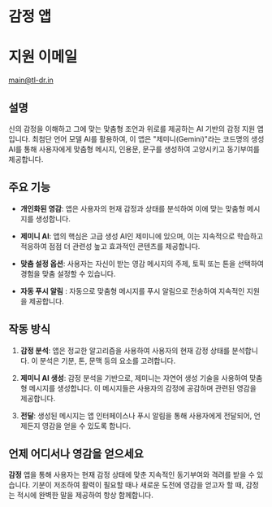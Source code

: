 # 감정 앱

# 지원 이메일
main@tl-dr.in

## 설명

신의 감정을 이해하고 그에 맞는 맞춤형 조언과 위로를 제공하는 AI 기반의 감정 지원 앱입니다. 최첨단 언어 모델 AI를 활용하여, 이 앱은 "제미니(Gemini)"라는 코드명의 생성 AI를 통해 사용자에게 맞춤형 메시지, 인용문, 문구를 생성하여 고양시키고 동기부여를 제공합니다.

## 주요 기능

- **개인화된 영감**: 앱은 사용자의 현재 감정과 상태를 분석하여 이에 맞는 맞춤형 메시지를 생성합니다.

- **제미니 AI**: 앱의 핵심은 고급 생성 AI인 제미니에 있으며, 이는 지속적으로 학습하고 적응하여 점점 더 관련성 높고 효과적인 콘텐츠를 제공합니다.
  
- **맞춤 설정 옵션**: 사용자는 자신이 받는 영감 메시지의 주제, 토픽 또는 톤을 선택하여 경험을 맞춤 설정할 수 있습니다.

- **자동 푸시 알림** : 자동으로 맞춤형 메시지를 푸시 알림으로 전송하여 지속적인 지원을 제공합니다.

## 작동 방식

1. **감정 분석**: 앱은 정교한 알고리즘을 사용하여 사용자의 현재 감정 상태를 분석합니다. 이 분석은 기분, 톤, 문맥 등의 요소를 고려합니다.

2. **제미니 AI 생성**: 감정 분석을 기반으로, 제미니는 자연어 생성 기술을 사용하여 맞춤형 메시지를 생성합니다. 이 메시지들은 사용자의 감정에 공감하며 관련된 영감을 제공합니다.

3. **전달**: 생성된 메시지는 앱 인터페이스나 푸시 알림을 통해 사용자에게 전달되어, 언제든지 영감을 얻을 수 있도록 합니다.

## 언제 어디서나 영감을 얻으세요

**감정** 앱을 통해 사용자는 현재 감정 상태에 맞춘 지속적인 동기부여와 격려를 받을 수 있습니다. 기분이 저조하여 활력이 필요할 때나 새로운 도전에 영감을 얻고자 할 때, 감정는 적시에 완벽한 말을 제공하여 항상 함께합니다.
